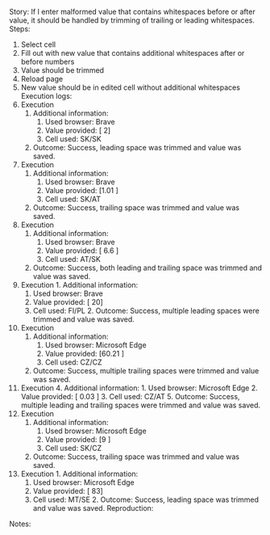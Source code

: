 Story:
If I enter malformed value that contains whitespaces before or after value, it should be handled by trimming of trailing or leading whitespaces.
Steps:
1. Select cell
2. Fill out with new value that contains additional whitespaces after or before numbers
3. Value should be trimmed
4. Reload page
5. New value should be in edited cell without additional whitespaces
Execution logs:
1. Execution
	1. Additional information:
		1. Used browser: Brave
		2. Value provided: [ 2]
		3. Cell used: SK/SK
	2. Outcome: Success, leading space was trimmed and value was saved.
2.  Execution
	1. Additional information:
		1. Used browser: Brave
		2. Value provided: [1.01 ]
		3. Cell used: SK/AT
	2. Outcome: Success, trailing space was trimmed and value was saved.
3.  Execution
	1. Additional information:
		1. Used browser: Brave
		2. Value provided: [ 6.6 ]
		3. Cell used: AT/SK
	2. Outcome: Success, both leading and trailing space was trimmed and value was saved.
4.   Execution
	1. Additional information:
		1. Used browser: Brave
		2. Value provided: [   20]
		3. Cell used: FI/PL
	2. Outcome: Success, multiple leading spaces were trimmed and value was saved.
5. Execution
	1. Additional information:
		1. Used browser: Microsoft Edge
		2. Value provided: [60.21    ]
		3. Cell used: CZ/CZ
	2. Outcome: Success, multiple trailing spaces were trimmed and value was saved.
6. Execution
	4. Additional information:
		1. Used browser: Microsoft Edge
		2. Value provided: [  0.03  ]
		3. Cell used: CZ/AT
	5. Outcome: Success, multiple leading and trailing spaces were trimmed and value was saved.
7.  Execution
	1. Additional information:
		1. Used browser: Microsoft Edge
		2. Value provided: [9 ]
		3. Cell used: SK/CZ
	2. Outcome: Success, trailing space was trimmed and value was saved.
8.   Execution
	1. Additional information:
		1. Used browser: Microsoft Edge
		2. Value provided: [ 83]
		3. Cell used: MT/SE
	2. Outcome: Success, leading space was trimmed and value was saved.
Reproduction:

Notes:
